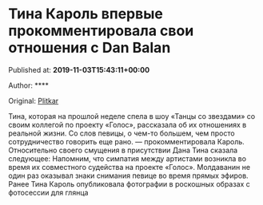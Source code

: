 
# Тина Кароль впервые прокомментировала свои отношения с Dan Balan

Published at: **2019-11-03T15:43:11+00:00**

Author: ****

Original: [Plitkar](https://plitkar.com.ua/tina-karol-vpervye-prokommentirovala-svoi-otnoshenija-s-dan-balan/)

Тина, которая на прошлой неделе спела в шоу «Танцы со звездами» со своим коллегой по проекту «Голос», рассказала об их отношениях в реальной жизни.
Со слов певицы, о чем-то большем, чем просто сотрудничество говорить еще рано.
— прокомментировала Кароль.
Относительно своего смущения в присутствии Дана Тина сказала следующее:
Напомним, что симпатия между артистами возникла во время их совместного судейства на проекте «Голос». Молдаванин не один раз оказывал знаки снимания певице во время прямых эфиров.
Ранее Тина Кароль опубликовала фотографии в роскошных образах с фотосессии для глянца
